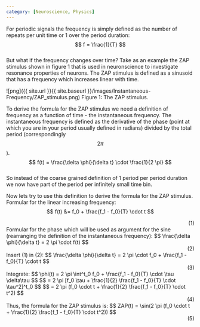 ```yaml
---
category: [Neuroscience, Physics]
---
```


For periodic signals the frequency is simply defined as the number of repeats per unit time or 1 over the period duration:  
$$ f = \frac{1}{T} $$  
But what if the frequency changes over time? Take as an example the ZAP stimulus shown in figure 1 that is used in neuronscience to investigate resonance properties of neurons. The ZAP stimulus is defined as a sinusoid that has a frequency which increases linear with time.  

![png]({{ site.url }}{{ site.baseurl }}/images/Instantaneous-Frequency/ZAP_stimulus.png)
Figure 1: The ZAP stimulus.  

To derive the formula for the ZAP stimulus we need a definition of frequency as a function of time - the instantaneous frequency. The instantaneous frequency is defined as the derivative of the phase (point at which you are in your period usually defined in radians) divided by the total period (correspondingly $$ 2 \pi $$).  
$$ f(t) = \frac{\delta \phi}{\delta t} \cdot \frac{1}{2 \pi} $$  
So instead of the coarse grained definition of 1 period per period duration we now have part of the period per infinitely small time bin.

Now lets try to use this definition to derive the formula for the ZAP stimulus.  
Formular for the linear increasing frequency:  
$$ f(t) &= f_0 + \frac{f_1 - f_0}{T} \cdot t $$  
<div align="right"> (1) </div>  
Formular for the phase which will be used as argument for the sine (rearranging the definition of the instantaneous frequency):  
$$ \frac{\delta \phi}{\delta t} = 2 \pi \cdot f(t) $$  
<div align="right"> (2) </div>  
Insert (1) in (2):  
$$ \frac{\delta \phi}{\delta t} = 2 \pi \cdot f_0 + \frac{f_1 - f_0}{T} \cdot t $$  
<div align="right"> (3) </div>  
Integrate:  
$$ \phi(t) = 2 \pi \int^t_0 f_0 + \frac{f_1 - f_0}{T} \cdot \tau \delta\tau $$  
$$ = 2 \pi [f_0 \tau + \frac{1}{2} \frac{f_1 - f_0}{T} \cdot \tau^2]^t_0 $$  
$$ = 2 \pi (f_0 \cdot t + \frac{1}{2} \frac{f_1 - f_0}{T} \cdot t^2) $$  
<div align="right"> (4) </div>  
Thus, the formula for the ZAP stimulus is:  
$$ ZAP(t) = \sin(2 \pi (f_0 \cdot t + \frac{1}{2} \frac{f_1 - f_0}{T} \cdot t^2)) $$  
<div align="right"> (5) </div>  
